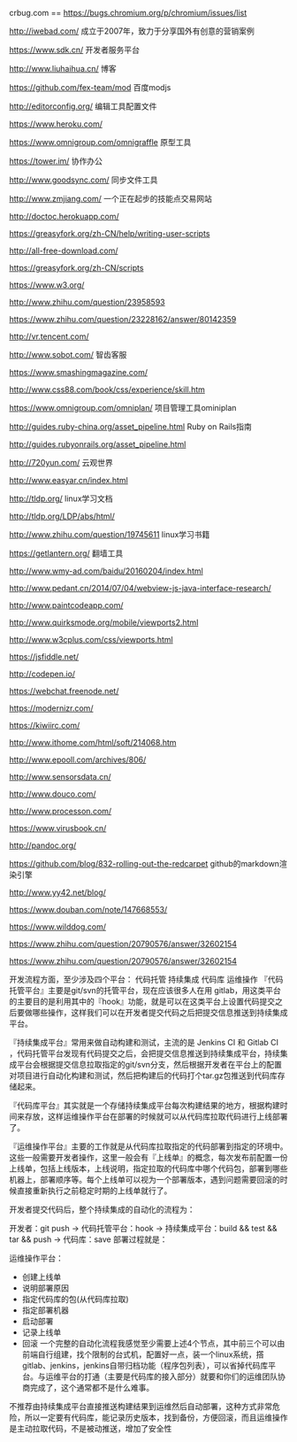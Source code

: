 crbug.com == https://bugs.chromium.org/p/chromium/issues/list 

http://iwebad.com/   成立于2007年，致力于分享国外有创意的营销案例

https://www.sdk.cn/   开发者服务平台

http://www.liuhaihua.cn/  博客

https://github.com/fex-team/mod  百度modjs

http://editorconfig.org/  编辑工具配置文件

https://www.heroku.com/

https://www.omnigroup.com/omnigraffle 原型工具

https://tower.im/ 协作办公

http://www.goodsync.com/ 同步文件工具

http://www.zmjiang.com/ 一个正在起步的技能点交易网站

http://doctoc.herokuapp.com/

https://greasyfork.org/zh-CN/help/writing-user-scripts

http://all-free-download.com/

https://greasyfork.org/zh-CN/scripts

https://www.w3.org/ 

http://www.zhihu.com/question/23958593

https://www.zhihu.com/question/23228162/answer/80142359

http://vr.tencent.com/

http://www.sobot.com/ 智齿客服

https://www.smashingmagazine.com/

http://www.css88.com/book/css/experience/skill.htm

https://www.omnigroup.com/omniplan/  项目管理工具ominiplan

http://guides.ruby-china.org/asset_pipeline.html  Ruby on Rails指南

http://guides.rubyonrails.org/asset_pipeline.html

http://720yun.com/  云观世界

http://www.easyar.cn/index.html

http://tldp.org/  linux学习文档

http://tldp.org/LDP/abs/html/

http://www.zhihu.com/question/19745611  linux学习书籍

https://getlantern.org/  翻墙工具

http://www.wmy-ad.com/baidu/20160204/index.html

http://www.pedant.cn/2014/07/04/webview-js-java-interface-research/

http://www.paintcodeapp.com/

http://www.quirksmode.org/mobile/viewports2.html

http://www.w3cplus.com/css/viewports.html

https://jsfiddle.net/

http://codepen.io/

https://webchat.freenode.net/

https://modernizr.com/

https://kiwiirc.com/

http://www.ithome.com/html/soft/214068.htm

http://www.epooll.com/archives/806/

http://www.sensorsdata.cn/

http://www.douco.com/

http://www.processon.com/

https://www.virusbook.cn/

http://pandoc.org/

https://github.com/blog/832-rolling-out-the-redcarpet   github的markdown渲染引擎

http://www.yy42.net/blog/

https://www.douban.com/note/147668553/

https://www.wilddog.com/

https://www.zhihu.com/question/20790576/answer/32602154

https://www.zhihu.com/question/20790576/answer/32602154


开发流程方面，至少涉及四个平台：
代码托管
持续集成
代码库
运维操作
『代码托管平台』主要是git/svn的托管平台，现在应该很多人在用 gitlab，用这类平台的主要目的是利用其中的『hook』功能，就是可以在这类平台上设置代码提交之后要做哪些操作，这样我们可以在开发者提交代码之后把提交信息推送到持续集成平台。

『持续集成平台』常用来做自动构建和测试，主流的是 Jenkins CI 和 Gitlab CI ，代码托管平台发现有代码提交之后，会把提交信息推送到持续集成平台，持续集成平台会根据提交信息拉取指定的git/svn分支，然后根据开发者在平台上的配置对项目进行自动化构建和测试，然后把构建后的代码打个tar.gz包推送到代码库存储起来。

『代码库平台』其实就是一个存储持续集成平台每次构建结果的地方，根据构建时间来存放，这样运维操作平台在部署的时候就可以从代码库拉取代码进行上线部署了。

『运维操作平台』主要的工作就是从代码库拉取指定的代码部署到指定的环境中。这些一般需要开发者操作，这里一般会有『上线单』的概念，每次发布前配置一份上线单，包括上线版本，上线说明，指定拉取的代码库中哪个代码包，部署到哪些机器上，部署顺序等。每个上线单可以视为一个部署版本，遇到问题需要回滚的时候直接重新执行之前稳定时期的上线单就行了。

开发者提交代码后，整个持续集成的自动化的流程为：

开发者：git push
  → 代码托管平台：hook
    → 持续集成平台：build && test && tar && push
      → 代码库：save
部署过程就是：

运维操作平台：
   * 创建上线单
   * 说明部署原因
   * 指定代码库的包(从代码库拉取)
   * 指定部署机器
   * 启动部署
   * 记录上线单
   * 回滚
一个完整的自动化流程我感觉至少需要上述4个节点，其中前三个可以由前端自行组建，找个限制的台式机，配置好一点，装一个linux系统，撘gitlab、jenkins，jenkins自带归档功能（程序包列表），可以省掉代码库平台。与运维平台的打通（主要是代码库的接入部分）就要和你们的运维团队协商完成了，这个通常都不是什么难事。

不推荐由持续集成平台直接推送构建结果到运维然后自动部署，这种方式非常危险，所以一定要有代码库，能记录历史版本，找到备份，方便回滚，而且运维操作是主动拉取代码，不是被动推送，增加了安全性

